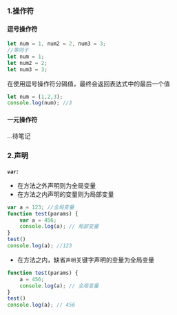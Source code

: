 ### 1.操作符

#### 逗号操作符

```javascript
let num = 1, num2 = 2, num3 = 3;
//等同于
let num = 1;
let num2 = 2;
let num3 = 3;
```

在使用逗号操作符分隔值，最终会返回表达式中的最后一个值

```javascript
let num = (1,2,3);
console.log(num); //3
```

#### 一元操作符

...待笔记



### 2.声明

***`var`:***

* 在方法之外声明则为全局变量
* 在方法之内声明的变量则为局部变量

```javascript
var a = 123; //全局变量
function test(params) {
    var a = 456;
    console.log(a); // 局部变量
}
test()
console.log(a); //123
```

* 在方法之内，缺省`声明`关键字声明的变量为全局变量

```javascript
function test(params) {
    a = 456;
    console.log(a); // 全局变量
}
test()
console.log(a); // 456
```



